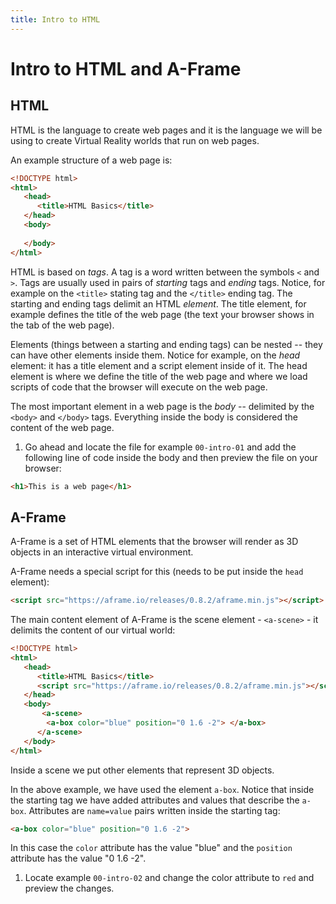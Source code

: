 ```yaml
---
title: Intro to HTML
---
```


# Intro to HTML and A-Frame

## HTML
HTML is the language to create web pages and it is the language we will be using to create Virtual Reality worlds that run on web pages.

An example structure of a web page is:

```html
<!DOCTYPE html>
<html>
   <head>
      <title>HTML Basics</title>
   </head>
   <body>
      
   </body>
</html>
```

HTML is based on *tags*. A tag is a word written between the symbols `<` and `>`. Tags are usually used in pairs of *starting* tags and *ending* tags. Notice, for example on the `<title>` stating tag and the `</title>` ending tag.
The starting and ending tags delimit an HTML *element*. The title element, for example defines the title of the web page (the text your browser shows in the tab of the web page).

Elements (things between a starting and ending tags) can be nested -- they can have other elements inside them. Notice for example, on the *head* element: it has a title element and a script element inside of it. The head element is where we define the title of the web page and where we load scripts of code that the browser will execute on the web page.

The most important element in a web page is the *body* -- delimited by the `<body>` and `</body>` tags. Everything inside the body is considered the content of the web page.


1. Go ahead and locate the file for example `00-intro-01` and add the following line of code inside the body and then preview the file on your browser:


```html
<h1>This is a web page</h1>
```


## A-Frame

A-Frame is a set of HTML elements that the browser will render as 3D objects in an interactive virtual environment.

A-Frame needs a special script for this (needs to be put inside the `head` element):

```html
<script src="https://aframe.io/releases/0.8.2/aframe.min.js"></script>
```

The main content element of A-Frame is the scene element - `<a-scene>` - it delimits the content of our virtual world:

```html
<!DOCTYPE html>
<html>
   <head>
      <title>HTML Basics</title>
      <script src="https://aframe.io/releases/0.8.2/aframe.min.js"></script>
   </head>
   <body>
       <a-scene>
        <a-box color="blue" position="0 1.6 -2"> </a-box>
      </a-scene>
   </body>
</html>
```

Inside a scene we put other elements that represent 3D objects.

In the above example, we have used the element `a-box`. Notice that inside the starting tag we have added attributes and values that describe the `a-box`. Attributes are `name=value` pairs written inside the starting tag:

```html
<a-box color="blue" position="0 1.6 -2">
```

In this case the `color` attribute has the value "blue" and the `position` attribute has the value "0 1.6 -2".


1. Locate example `00-intro-02` and change the color attribute to `red` and preview the changes.